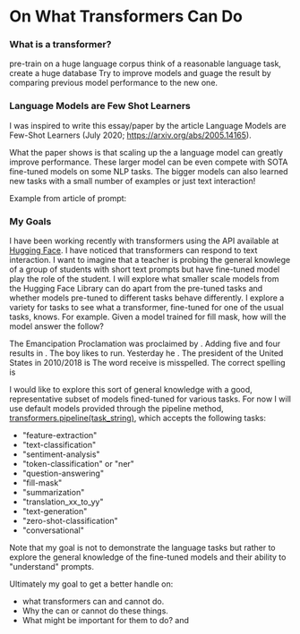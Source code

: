 # On What Transformers Can Do

 
### What is a transformer?

pre-train on a huge language corpus
think of a reasonable language task, create a huge database
Try to improve models and guage the result by comparing previous model performance to the new one.


### Language Models are Few Shot Learners
I was inspired to write this essay/paper by the article Language Models are Few-Shot Learners (July 2020;  https://arxiv.org/abs/2005.14165).  

What the paper shows is that scaling up the a language model can greatly improve performance.   These larger model can be even compete with SOTA fine-tuned models on some NLP tasks.   The bigger models can also learned new tasks with a small number of examples or just text interaction!


Example from article of prompt:





### My Goals
I have been working recently with transformers using the API available at [Hugging Face](https://huggingface.co/).  I have noticed that transformers can respond to text interaction.   I want to imagine that a teacher is probing the general knowlege of a group of students with short text prompts but have fine-tuned model play the role of the student.  I will explore what smaller scale models from the Hugging Face Library can do apart from the pre-tuned tasks and whether models pre-tuned to different tasks behave differently.   I explore a variety for tasks to see what a transformer, fine-tuned for one of the usual tasks, knows.   For example.   Given a model trained for fill mask, how will the model answer the follow?

The Emancipation Proclamation was proclaimed by <mask>.
Adding five and four results in <mask>.
The boy likes to run.   Yesterday he <mask>.
The president of the United States in 2010/2018 is <mask>
The word receive is misspelled.   The correct spelling is <mask>


I would like to explore this sort of general knowledge with a good, representative subset of models fined-tuned for various tasks.   For now I will use default models provided through the pipeline method, [transformers.pipeline(task_string)](https://huggingface.co/transformers/main_classes/pipelines.html#transformers.pipeline), which accepts the following tasks:

* "feature-extraction"
* "text-classification"
* "sentiment-analysis"
* "token-classification" or "ner"
* "question-answering"
* "fill-mask"
* "summarization"
* "translation_xx_to_yy"
* "text-generation"
* "zero-shot-classification"
* "conversational"

Note that my goal is not to demonstrate the language tasks but rather to explore the general knowledge of the fine-tuned models and their ability to "understand" prompts.

Ultimately my goal to get a better handle on:
* what transformers can and cannot do.
* Why the can or cannot do these things.   
* What might be important for them to do? and 
